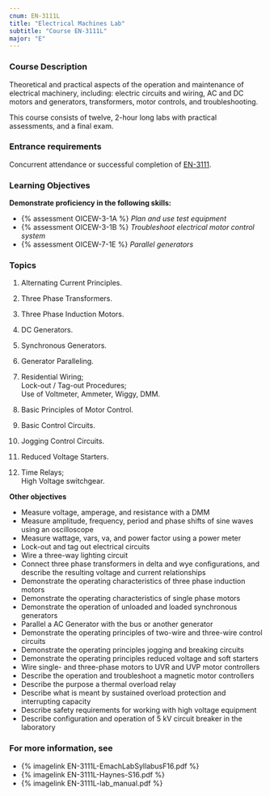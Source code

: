 ```yaml
---
cnum: EN-3111L
title: "Electrical Machines Lab"
subtitle: "Course EN-3111L"
major: "E"
---
```

### Course Description

Theoretical and practical aspects of the operation and maintenance of electrical machinery, including: electric circuits and wiring, AC and DC motors and generators, transformers, motor controls, and troubleshooting.

This course consists of twelve, 2-hour long labs with practical assessments, and a final exam.

### Entrance requirements

Concurrent attendance or successful completion of [EN-3111](en-3111.html).

### Learning Objectives


**Demonstrate proficiency in the following skills:**

* {% assessment OICEW-3-1A %} *Plan and use test equipment*
* {% assessment OICEW-3-1B %} *Troubleshoot electrical motor control system*
* {% assessment OICEW-7-1E %} *Parallel generators*

### Topics

1. Alternating Current Principles.
2. Three Phase Transformers.
3. Three Phase Induction Motors.
4. DC Generators.
5. Synchronous Generators.
6. Generator Paralleling.


1. Residential Wiring;   
Lock-out / Tag-out Procedures;   
Use of Voltmeter, Ammeter, Wiggy, DMM.    
2. Basic Principles of Motor Control.
3. Basic Control Circuits. 
4. Jogging Control Circuits.
5. Reduced Voltage Starters.
6. Time Relays;    
High Voltage switchgear.



**Other objectives**


* Measure voltage, amperage, and resistance with a DMM
* Measure amplitude, frequency, period and phase shifts of sine waves using an oscilloscope
* Measure wattage, vars, va, and power factor using a power meter
* Lock-out and tag out electrical circuits
* Wire a three-way lighting circuit
* Connect three phase transformers in delta and wye configurations, and describe the resulting voltage and current relationships
* Demonstrate the operating characteristics of three phase induction motors
* Demonstrate the operating characteristics of single phase motors
* Demonstrate the operation of unloaded and loaded synchronous generators
* Parallel a AC Generator with the bus or another generator
* Demonstrate the operating principles of two-wire and three-wire control circuits
* Demonstrate the operating principles jogging and breaking circuits
* Demonstrate the operating principles reduced voltage and soft starters
* Wire single- and three-phase motors to UVR and UVP motor controllers
* Describe the operation and troubleshoot a magnetic motor controllers
* Describe the purpose a thermal overload relay
* Describe what is meant by sustained overload protection and interrupting capacity
* Describe safety requirements for working with high voltage equipment
* Describe configuration and operation of 5 kV circuit breaker in the laboratory


### For more information, see 

* {% imagelink EN-3111L-EmachLabSyllabusF16.pdf %} 
* {% imagelink EN-3111L-Haynes-S16.pdf %} 
* {% imagelink EN-3111L-lab_manual.pdf %} 




